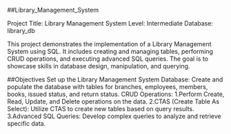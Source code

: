 
##Library_Management_System

Project Title: Library Management System
Level: Intermediate
Database: library_db

This project demonstrates the implementation of a Library Management System using SQL. It includes creating and managing tables, performing CRUD operations, and executing advanced SQL queries. The goal is to showcase skills in database design, manipulation, and querying.


##Objectives
Set up the Library Management System Database: Create and populate the database with tables for branches, employees, members, books, issued status, and return status.
CRUD Operations: 
1.Perform Create, Read, Update, and Delete operations on the data.
2.CTAS (Create Table As Select): Utilize CTAS to create new     tables based on query results.
3.Advanced SQL Queries: Develop complex queries to analyze and retrieve specific data.
